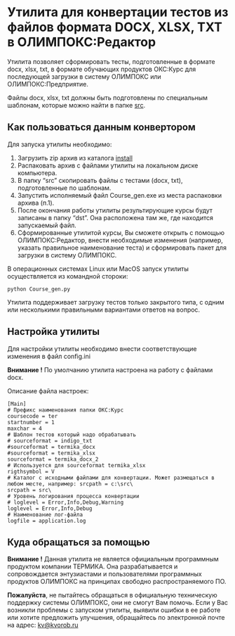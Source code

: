# Утилита для конвертации тестов из файлов формата DOCX, XLSX, TXT в ОЛИМПОКС:Редактор

Утилита позволяет сформировать тесты, подготовленные в формате docx, xlsx, txt, в формате обучающих продуктов ОКС:Курс для последующей загрузки в систему ОЛИМПОКС или ОЛИМПОКС:Предприятие.

Файлы docx, xlsx, txt должны быть подготовлены по специальным шаблонам, которые можно найти в папке [src](https://github.com/kvorob/olimpoks-course-gen/tree/main/src).

## Как пользоваться данным конвертором

Для запуска утилиты необходимо:
1.  Загрузить zip архив из каталога [install](https://github.com/kvorob/olimpoks-course-gen/raw/main/install/olimpoks-course-gen.zip)
1.	Распаковать архив с файлами утилиты на локальном диске компьютера.
2.	В папку “src”  скопировать файлы с тестами (docx, txt), подготовленные по шаблонам. 
3.	Запустить исполняемый файл Course_gen.exe из места распаковки архива (п.1).  
4.  После окончания работы утилиты результирующие курсы будут записаны в папку “dst”. Она расположена там же, где находится запускаемый файл.
6.	Сформированные утилитой курсы, Вы сможете открыть с помощью ОЛИМПОКС:Редактор, внести необходимые изменения (например, указать правильное наименование теста) и сформировать пакет для загрузки в систему ОЛИМПОКС.

В операционных системах Linux или MacOS запуск утилиты осуществляется из командной стороки:

```
python Course_gen.py

```

Утилита поддерживает загрузку тестов только закрытого типа, с одним или несколькими правильными вариантами ответов на вопрос.

## Настройка утилиты

Для настройки утилиты необходимо внести соответствующие изменения в файл config.ini

**Внимание !** По умолчанию утилита настроена на работу с файлами docx.

Описание файла настроек:

```
[Main]
# Префикс наименования папки ОКС:Курс
coursecode = ter
startnumber = 1
maxchar = 4
# Шаблон тестов который надо обрабатывать
# sourceformat = indigo_txt
#sourceformat = termika_docx
#sourceformat = termika_xlsx
sourceformat = termika_docx_2
# Используется для sourceformat termika_xlsx
rigthsymbol = V
# Каталог с исходными файлами для конвертации. Может размещаться в любом месте, например: srcpath = c:\src\
srcpath = src\
# Уровень логирования процесса конвертации
# loglevel = Error,Info,Debug,Warning
loglevel = Error,Info,Debug
# Наименование лог-файла 
logfile = application.log
```

## Куда обращаться за помощью

**Внимание !** Данная утилита не является официальным программным продуктом компании ТЕРМИКА. Она разрабатывается и сопровождается энтузиастами и пользователями программных продуктов ОЛИМПОКС на принципах свободно распространяемого ПО. 

**Пожалуйста**, не пытайтесь обращаться в официальную техническую поддержку системы ОЛИМПОКС, они не смогут Вам помочь.
Если у Вас возникли проблемы с запуском утилиты, выявили ошибки в ее работе или хотите предложить улучшения, обращайтесь по электронной почте на адрес: kv@kvorob.ru


